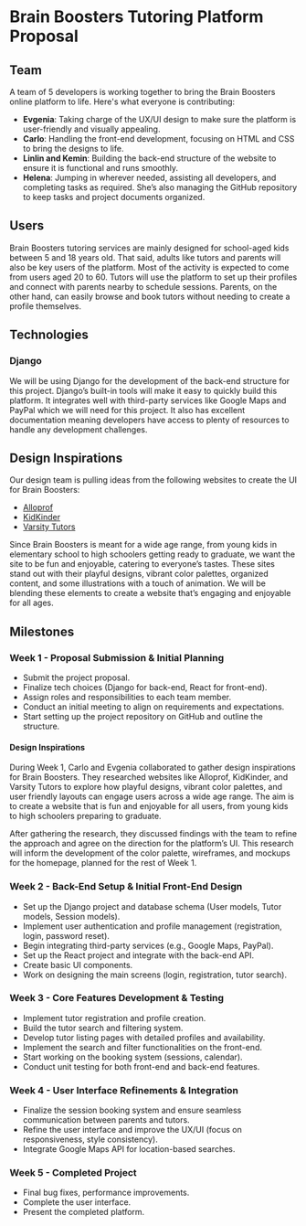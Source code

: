 # Brain Boosters Tutoring Platform Proposal

## Team
A team of 5 developers is working together to bring the Brain Boosters online platform to life. Here's what everyone is contributing:

- **Evgenia**: Taking charge of the UX/UI design to make sure the platform is user-friendly and visually appealing.
- **Carlo**: Handling the front-end development, focusing on HTML and CSS to bring the designs to life.
- **Linlin and Kemin**: Building the back-end structure of the website to ensure it is functional and runs smoothly.
- **Helena**: Jumping in wherever needed, assisting all developers, and completing tasks as required. She’s also managing the GitHub repository to keep tasks and project documents organized.

## Users
Brain Boosters tutoring services are mainly designed for school-aged kids between 5 and 18 years old. That said, adults like tutors and parents will also be key users of the platform. Most of the activity is expected to come from users aged 20 to 60. Tutors will use the platform to set up their profiles and connect with parents nearby to schedule sessions. Parents, on the other hand, can easily browse and book tutors without needing to create a profile themselves.

## Technologies

### Django
We will be using Django for the development of the back-end structure for this project. Django’s built-in tools will make it easy to quickly build this platform. It integrates well with third-party services like Google Maps and PayPal which we will need for this project. It also has excellent documentation meaning developers have access to plenty of resources to handle any development challenges.

## Design Inspirations

Our design team is pulling ideas from the following websites to create the UI for Brain Boosters:

- [Alloprof](https://www.alloprof.qc.ca/)  
- [KidKinder](https://technext.github.io/kidkinder/index.html)  
- [Varsity Tutors](https://www.varsitytutors.com/)  

Since Brain Boosters is meant for a wide age range, from young kids in elementary school to high schoolers getting ready to graduate, we want the site to be fun and enjoyable, catering to everyone’s tastes. These sites stand out with their playful designs, vibrant color palettes, organized content, and some illustrations with a touch of animation. We will be blending these elements to create a website that’s engaging and enjoyable for all ages.


## Milestones

### Week 1 - Proposal Submission & Initial Planning
- Submit the project proposal.
- Finalize tech choices (Django for back-end, React for front-end).
- Assign roles and responsibilities to each team member.
- Conduct an initial meeting to align on requirements and expectations.
- Start setting up the project repository on GitHub and outline the structure.

#### Design Inspirations
During Week 1, Carlo and Evgenia collaborated to gather design inspirations for Brain Boosters. They researched websites like Alloprof, KidKinder, and Varsity Tutors to explore how playful designs, vibrant color palettes, and user friendly layouts can engage users across a wide age range. The aim is to create a website that is fun and enjoyable for all users, from young kids to high schoolers preparing to graduate.

After gathering the research, they discussed findings with the team to refine the approach and agree on the direction for the platform’s UI. This research will inform the development of the color palette, wireframes, and mockups for the homepage, planned for the rest of Week 1.

### Week 2 - Back-End Setup & Initial Front-End Design
- Set up the Django project and database schema (User models, Tutor models, Session models).
- Implement user authentication and profile management (registration, login, password reset).
- Begin integrating third-party services (e.g., Google Maps, PayPal).
- Set up the React project and integrate with the back-end API.
- Create basic UI components.
- Work on designing the main screens (login, registration, tutor search).

### Week 3 - Core Features Development & Testing
- Implement tutor registration and profile creation.
- Build the tutor search and filtering system.
- Develop tutor listing pages with detailed profiles and availability.
- Implement the search and filter functionalities on the front-end.
- Start working on the booking system (sessions, calendar). 
- Conduct unit testing for both front-end and back-end features.

### Week 4 - User Interface Refinements & Integration
- Finalize the session booking system and ensure seamless communication between parents and tutors.
- Refine the user interface and improve the UX/UI (focus on responsiveness, style consistency).
- Integrate Google Maps API for location-based searches.

### Week 5 - Completed Project
- Final bug fixes, performance improvements.
- Complete the user interface.
- Present the completed platform.


